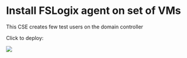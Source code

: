 # Install FSLogix agent on set of VMs

This CSE creates few test users on the domain controller

Click to deploy:

<a href="https://portal.azure.com/#create/Microsoft.Template/uri/https:%2F%2Fraw.githubusercontent.com%2Fmadsamuel%2Fwvd%2Fmaster%2Ffslogix%2520dsc%2FazuredeploySingleVm.json" target="_blank">
    <img src="http://azuredeploy.net/deploybutton.png"/>
</a>
